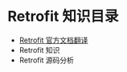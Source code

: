 # Retrofit 知识目录

* [Retrofit 官方文档翻译](https://github.com/ZhangMiao147/android_learning_notes/blob/master/Android/OpenSourceLibrary/Retrofit/Retrofit%E5%AE%98%E6%96%B9%E6%96%87%E6%A1%A3%E7%BF%BB%E8%AF%91.md)
* Retrofit 知识
* Retrofit 源码分析

